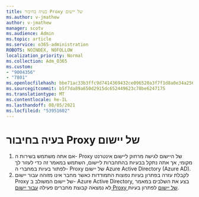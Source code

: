 ```yaml
---
title: בעיה בחיבור Proxy של יישום
ms.author: v-jmathew
author: v-jmathew
manager: scotv
ms.audience: Admin
ms.topic: article
ms.service: o365-administration
ROBOTS: NOINDEX, NOFOLLOW
localization_priority: Normal
ms.collection: Adm_O365
ms.custom:
- "9004356"
- "7801"
ms.openlocfilehash: bbe71ac33b3ffc9d7414369432ce096520a3f7f1d8a0e34a256df2db7765d583
ms.sourcegitcommit: b5f7da89a650d2915dc652449623c78be6247175
ms.translationtype: MT
ms.contentlocale: he-IL
ms.lasthandoff: 08/05/2021
ms.locfileid: "53951602"
---
```

# <a name="app-proxy-connection-issue"></a>בעיה בחיבור Proxy של יישום

1. אם אתה משתמש בשירות ה- Proxy של היישום לגישה מרחוק ליישום אינטרנט מקומי, [](https://docs.microsoft.com/azure/active-directory/manage-apps/application-proxy-debug-connectors) אך אתה נתקל בבעיות בהתחברות ליישום, השתמש במאמר זה כדי לעזור לך לפתור בעיות במחברי ה- Proxy של יישום Azure Active Directory (Azure AD).
2. לקבלת עזרה בפתרון בעיות נפוצות התמודדות כאשר מחבר אינו מזוהה עבור יישום Proxy של יישום המשולב ב- Azure Active Directory, בצע את השלבים במאמר לא נמצאה קבוצת מחברים פעילה [עבור יישום Proxy של יישום](https://docs.microsoft.com/azure/active-directory/application-proxy-connectivity-no-working-connector) לפתרון בעיות.
